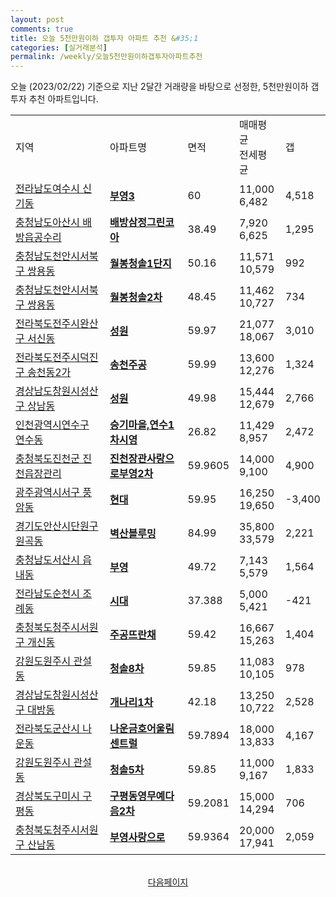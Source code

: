 ```yaml
---
layout: post
comments: true
title: 오늘 5천만원이하 갭투자 아파트 추천 &#35;1
categories: [실거래분석]
permalink: /weekly/오늘5천만원이하갭투자아파트추천
---
```


오늘 (2023/02/22) 기준으로 지난 2달간 거래량을 바탕으로 선정한,
5천만원이하 갭투자 추천 아파트입니다.

<table class="sortable">
  <tr>
    <td>지역</td>
    <td>아파트명</td>
    <td>면적</td>
    <td>매매평균<br>전세평균</td>
    <td>갭</td>
  </tr>

  <tr class="item">
    <td><a href="/apt/전라남도여수시신기동">전라남도여수시 신기동</a></td>
    <td style="font-weight: bold;"><a href="/apt/전라남도여수시신기동부영3">부영3</a></td>
    <td>60</td>
    <td>11,000<br>6,482</td>
    <td>4,518</td>
  </tr>

  <tr class="item">
    <td><a href="/apt/충청남도아산시배방읍공수리">충청남도아산시 배방읍공수리</a></td>
    <td style="font-weight: bold;"><a href="/apt/충청남도아산시배방읍공수리배방삼정그린코아">배방삼정그린코아</a></td>
    <td>38.49</td>
    <td>7,920<br>6,625</td>
    <td>1,295</td>
  </tr>

  <tr class="item">
    <td><a href="/apt/충청남도천안시서북구쌍용동">충청남도천안시서북구 쌍용동</a></td>
    <td style="font-weight: bold;"><a href="/apt/충청남도천안시서북구쌍용동월봉청솔1단지">월봉청솔1단지</a></td>
    <td>50.16</td>
    <td>11,571<br>10,579</td>
    <td>992</td>
  </tr>

  <tr class="item">
    <td><a href="/apt/충청남도천안시서북구쌍용동">충청남도천안시서북구 쌍용동</a></td>
    <td style="font-weight: bold;"><a href="/apt/충청남도천안시서북구쌍용동월봉청솔2차">월봉청솔2차</a></td>
    <td>48.45</td>
    <td>11,462<br>10,727</td>
    <td>734</td>
  </tr>

  <tr class="item">
    <td><a href="/apt/전라북도전주시완산구서신동">전라북도전주시완산구 서신동</a></td>
    <td style="font-weight: bold;"><a href="/apt/전라북도전주시완산구서신동성원">성원</a></td>
    <td>59.97</td>
    <td>21,077<br>18,067</td>
    <td>3,010</td>
  </tr>

  <tr class="item">
    <td><a href="/apt/전라북도전주시덕진구송천동2가">전라북도전주시덕진구 송천동2가</a></td>
    <td style="font-weight: bold;"><a href="/apt/전라북도전주시덕진구송천동2가송천주공">송천주공</a></td>
    <td>59.99</td>
    <td>13,600<br>12,276</td>
    <td>1,324</td>
  </tr>

  <tr class="item">
    <td><a href="/apt/경상남도창원시성산구상남동">경상남도창원시성산구 상남동</a></td>
    <td style="font-weight: bold;"><a href="/apt/경상남도창원시성산구상남동성원">성원</a></td>
    <td>49.98</td>
    <td>15,444<br>12,679</td>
    <td>2,766</td>
  </tr>

  <tr class="item">
    <td><a href="/apt/인천광역시연수구연수동">인천광역시연수구 연수동</a></td>
    <td style="font-weight: bold;"><a href="/apt/인천광역시연수구연수동승기마을,연수1차시영">승기마을,연수1차시영</a></td>
    <td>26.82</td>
    <td>11,429<br>8,957</td>
    <td>2,472</td>
  </tr>

  <tr class="item">
    <td><a href="/apt/충청북도진천군진천읍장관리">충청북도진천군 진천읍장관리</a></td>
    <td style="font-weight: bold;"><a href="/apt/충청북도진천군진천읍장관리진천장관사랑으로부영2차">진천장관사랑으로부영2차</a></td>
    <td>59.9605</td>
    <td>14,000<br>9,100</td>
    <td>4,900</td>
  </tr>

  <tr class="item">
    <td><a href="/apt/광주광역시서구풍암동">광주광역시서구 풍암동</a></td>
    <td style="font-weight: bold;"><a href="/apt/광주광역시서구풍암동현대">현대</a></td>
    <td>59.95</td>
    <td>16,250<br>19,650</td>
    <td>-3,400</td>
  </tr>

  <tr class="item">
    <td><a href="/apt/경기도안산시단원구원곡동">경기도안산시단원구 원곡동</a></td>
    <td style="font-weight: bold;"><a href="/apt/경기도안산시단원구원곡동벽산블루밍">벽산블루밍</a></td>
    <td>84.99</td>
    <td>35,800<br>33,579</td>
    <td>2,221</td>
  </tr>

  <tr class="item">
    <td><a href="/apt/충청남도서산시읍내동">충청남도서산시 읍내동</a></td>
    <td style="font-weight: bold;"><a href="/apt/충청남도서산시읍내동부영">부영</a></td>
    <td>49.72</td>
    <td>7,143<br>5,579</td>
    <td>1,564</td>
  </tr>

  <tr class="item">
    <td><a href="/apt/전라남도순천시조례동">전라남도순천시 조례동</a></td>
    <td style="font-weight: bold;"><a href="/apt/전라남도순천시조례동시대">시대</a></td>
    <td>37.388</td>
    <td>5,000<br>5,421</td>
    <td>-421</td>
  </tr>

  <tr class="item">
    <td><a href="/apt/충청북도청주시서원구개신동">충청북도청주시서원구 개신동</a></td>
    <td style="font-weight: bold;"><a href="/apt/충청북도청주시서원구개신동주공뜨란채">주공뜨란채</a></td>
    <td>59.42</td>
    <td>16,667<br>15,263</td>
    <td>1,404</td>
  </tr>

  <tr class="item">
    <td><a href="/apt/강원도원주시관설동">강원도원주시 관설동</a></td>
    <td style="font-weight: bold;"><a href="/apt/강원도원주시관설동청솔8차">청솔8차</a></td>
    <td>59.85</td>
    <td>11,083<br>10,105</td>
    <td>978</td>
  </tr>

  <tr class="item">
    <td><a href="/apt/경상남도창원시성산구대방동">경상남도창원시성산구 대방동</a></td>
    <td style="font-weight: bold;"><a href="/apt/경상남도창원시성산구대방동개나리1차">개나리1차</a></td>
    <td>42.18</td>
    <td>13,250<br>10,722</td>
    <td>2,528</td>
  </tr>

  <tr class="item">
    <td><a href="/apt/전라북도군산시나운동">전라북도군산시 나운동</a></td>
    <td style="font-weight: bold;"><a href="/apt/전라북도군산시나운동나운금호어울림센트럴">나운금호어울림센트럴</a></td>
    <td>59.7894</td>
    <td>18,000<br>13,833</td>
    <td>4,167</td>
  </tr>

  <tr class="item">
    <td><a href="/apt/강원도원주시관설동">강원도원주시 관설동</a></td>
    <td style="font-weight: bold;"><a href="/apt/강원도원주시관설동청솔5차">청솔5차</a></td>
    <td>59.85</td>
    <td>11,000<br>9,167</td>
    <td>1,833</td>
  </tr>

  <tr class="item">
    <td><a href="/apt/경상북도구미시구평동">경상북도구미시 구평동</a></td>
    <td style="font-weight: bold;"><a href="/apt/경상북도구미시구평동구평동영무예다음2차">구평동영무예다음2차</a></td>
    <td>59.2081</td>
    <td>15,000<br>14,294</td>
    <td>706</td>
  </tr>

  <tr class="item">
    <td><a href="/apt/충청북도청주시서원구산남동">충청북도청주시서원구 산남동</a></td>
    <td style="font-weight: bold;"><a href="/apt/충청북도청주시서원구산남동부영사랑으로">부영사랑으로</a></td>
    <td>59.9364</td>
    <td>20,000<br>17,941</td>
    <td>2,059</td>
  </tr>

  <tr>
      <script async src="https://pagead2.googlesyndication.com/pagead/js/adsbygoogle.js?client=ca-pub-3485438051770037"
          crossorigin="anonymous"></script>
      <ins class="adsbygoogle"
          style="display:block"
          data-ad-format="fluid"
          data-ad-layout-key="-fb+5w+4e-db+86"
          data-ad-client="ca-pub-3485438051770037"
          data-ad-slot="1827090281"></ins>
      <script>
          (adsbygoogle = window.adsbygoogle || []).push({});
      </script>
  </tr>

</table>
<br>
<center><a href="/weekly/오늘5천만원이하갭투자아파트추천2">다음페이지</a></center>
<br><br>
